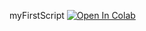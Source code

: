 
myFirstScript
[![Open In Colab](https://colab.research.google.com/assets/colab-badge.svg)](https://colab.research.google.com/github/alexlu2/pgss2020cslab/blob/master/MyNotebooks/myFirstScript.ipynb)

